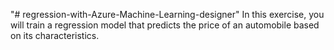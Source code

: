 "# regression-with-Azure-Machine-Learning-designer" 
In this exercise, you will train a regression model that predicts the price of an automobile based on its characteristics.